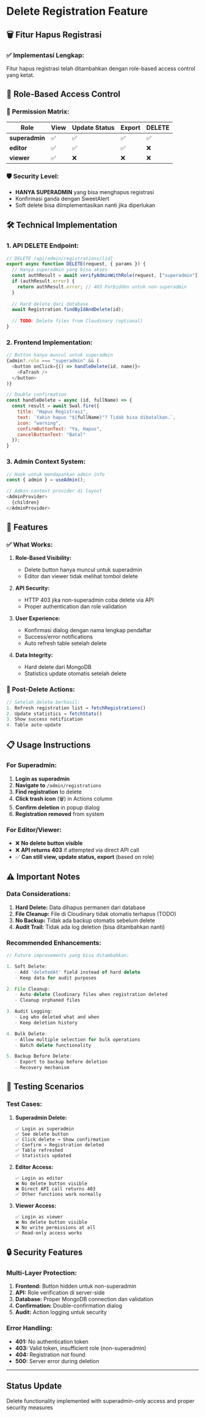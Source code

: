 # Delete Registration Feature

## 🗑️ **Fitur Hapus Registrasi**

### **✅ Implementasi Lengkap:**

Fitur hapus registrasi telah ditambahkan dengan role-based access control yang ketat.

## 🔐 **Role-Based Access Control**

### **🎯 Permission Matrix:**

| Role | View | Update Status | Export | **DELETE** |
|------|------|---------------|--------|------------|
| **superadmin** | ✅ | ✅ | ✅ | ✅ |
| **editor** | ✅ | ✅ | ✅ | ❌ |
| **viewer** | ✅ | ❌ | ❌ | ❌ |

### **🛡️ Security Level:**

- **HANYA SUPERADMIN** yang bisa menghapus registrasi
- Konfirmasi ganda dengan SweetAlert
- Soft delete bisa diimplementasikan nanti jika diperlukan

## 🛠️ **Technical Implementation**

### **1. API DELETE Endpoint:**

```javascript
// DELETE /api/admin/registrations/[id]
export async function DELETE(request, { params }) {
  // Hanya superadmin yang bisa akses
  const authResult = await verifyAdminWithRole(request, ["superadmin"]);
  if (authResult.error) {
    return authResult.error; // 403 Forbidden untuk non-superadmin
  }
  
  // Hard delete dari database
  await Registration.findByIdAndDelete(id);
  
  // TODO: Delete files from Cloudinary (optional)
}
```

### **2. Frontend Implementation:**

```javascript
// Button hanya muncul untuk superadmin
{admin?.role === "superadmin" && (
  <button onClick={() => handleDelete(id, name)}>
    <FaTrash />
  </button>
)}

// Double confirmation
const handleDelete = async (id, fullName) => {
  const result = await Swal.fire({
    title: "Hapus Registrasi",
    text: `Yakin hapus "${fullName}"? Tidak bisa dibatalkan.`,
    icon: "warning",
    confirmButtonText: "Ya, Hapus",
    cancelButtonText: "Batal"
  });
}
```

### **3. Admin Context System:**

```javascript
// Hook untuk mendapatkan admin info
const { admin } = useAdmin();

// Admin context provider di layout
<AdminProvider>
  {children}
</AdminProvider>
```

## 🚀 **Features**

### **✅ What Works:**

1. **Role-Based Visibility:**
   - Delete button hanya muncul untuk superadmin
   - Editor dan viewer tidak melihat tombol delete

2. **API Security:**
   - HTTP 403 jika non-superadmin coba delete via API
   - Proper authentication dan role validation

3. **User Experience:**
   - Konfirmasi dialog dengan nama lengkap pendaftar
   - Success/error notifications
   - Auto refresh table setelah delete

4. **Data Integrity:**
   - Hard delete dari MongoDB
   - Statistics update otomatis setelah delete

### **🔄 Post-Delete Actions:**

```javascript
// Setelah delete berhasil:
1. Refresh registration list → fetchRegistrations()
2. Update statistics → fetchStats()  
3. Show success notification
4. Table auto-update
```

## 📋 **Usage Instructions**

### **For Superadmin:**

1. **Login as superadmin**
2. **Navigate to** `/admin/registrations`
3. **Find registration** to delete
4. **Click trash icon** (🗑️) in Actions column
5. **Confirm deletion** in popup dialog
6. **Registration removed** from system

### **For Editor/Viewer:**

- ❌ **No delete button visible**
- ❌ **API returns 403** if attempted via direct API call
- ✅ **Can still view, update status, export** (based on role)

## ⚠️ **Important Notes**

### **Data Considerations:**

1. **Hard Delete:** Data dihapus permanen dari database
2. **File Cleanup:** File di Cloudinary tidak otomatis terhapus (TODO)
3. **No Backup:** Tidak ada backup otomatis sebelum delete
4. **Audit Trail:** Tidak ada log deletion (bisa ditambahkan nanti)

### **Recommended Enhancements:**

```javascript
// Future improvements yang bisa ditambahkan:

1. Soft Delete:
   - Add 'deletedAt' field instead of hard delete
   - Keep data for audit purposes

2. File Cleanup:
   - Auto-delete Cloudinary files when registration deleted
   - Cleanup orphaned files

3. Audit Logging:
   - Log who deleted what and when
   - Keep deletion history

4. Bulk Delete:
   - Allow multiple selection for bulk operations
   - Batch delete functionality

5. Backup Before Delete:
   - Export to backup before deletion
   - Recovery mechanism
```

## 🧪 **Testing Scenarios**

### **Test Cases:**

1. **Superadmin Delete:**

   ```text
   ✅ Login as superadmin
   ✅ See delete button
   ✅ Click delete → Show confirmation
   ✅ Confirm → Registration deleted
   ✅ Table refreshed
   ✅ Statistics updated
   ```

2. **Editor Access:**

   ```text
   ✅ Login as editor
   ❌ No delete button visible
   ❌ Direct API call returns 403
   ✅ Other functions work normally
   ```

3. **Viewer Access:**

   ```text
   ✅ Login as viewer
   ❌ No delete button visible
   ❌ No write permissions at all
   ✅ Read-only access works
   ```

## 🔒 **Security Features**

### **Multi-Layer Protection:**

1. **Frontend:** Button hidden untuk non-superadmin
2. **API:** Role verification di server-side
3. **Database:** Proper MongoDB connection dan validation
4. **Confirmation:** Double-confirmation dialog
5. **Audit:** Action logging untuk security

### **Error Handling:**

- **401:** No authentication token
- **403:** Valid token, insufficient role (non-superadmin)
- **404:** Registration not found
- **500:** Server error during deletion

---

## Status Update

Delete functionality implemented with superadmin-only access and proper security measures
